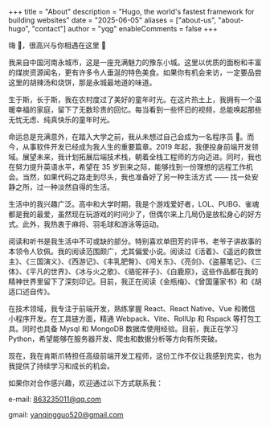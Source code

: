 +++
title = "About"
description = "Hugo, the world's fastest framework for building websites"
date = "2025-06-05"
aliases = ["about-us", "about-hugo", "contact"]
author = "yqg"
enableComments = false
+++

嗨 👋，很高兴与你相遇在这里 🚀

我来自中国河南永城市，这是一座充满魅力的豫东小城。这里以优质的面粉和丰富的煤炭资源闻名，更有许多令人垂涎的特色美食。如果你有机会来访，一定要品尝这里的胡辣汤和烧饼，那是永城最地道的味道。

生于斯，长于斯，我在农村度过了美好的童年时光。在这片热土上，我拥有一个温暖幸福的家庭，留下了无数珍贵的回忆。每当看到一些怀旧的视频，总能唤起那些无忧无虑、纯真快乐的童年时光。

命运总是充满意外，在踏入大学之前，我从未想过自己会成为一名程序员 🤣。而今，从事软件开发已经成为我人生的重要篇章。2019 年起，我便投身前端开发领域。展望未来，我计划拓展后端技术栈，朝着全栈工程师的方向迈进。同时，我也在努力提升英语水平，希望在 35 岁到来之际，能够找到一份理想的远程工作机会。当然，如果代码之路走到尽头，我也准备好了另一种生活方式 —— 找一处安静之所，过一种淡然自得的生活。

生活中的我兴趣广泛。高中和大学时期，我是个游戏爱好者，LOL、PUBG、雀魂都是我的最爱，虽然现在玩游戏的时间少了，但偶尔来上几局仍是放松身心的好方式。此外，我热衷于麻将、羽毛球和游泳等运动。

阅读和听书是我生活中不可或缺的部分。特别喜欢单田芳的评书，老爷子讲故事的本领令人钦佩。我的阅读范围颇广，尤其偏爱小说。阅读过《活着》、《遥远的救世主》、《三国演义》、《西游记》、《丰乳肥臀》、《闯关东》、《亮剑》、《盗墓笔记》、《三体》、《平凡的世界》、《冰与火之歌》、《骆驼祥子》、《白鹿原》，这些作品都在我的精神世界里留下了深刻印记。目前，我正在阅读《金瓶梅》、《曾国藩家书》和《胡适口述自传》。

在技术领域，我专注于前端开发，熟练掌握 React、React Native、Vue 和微信小程序开发。在工具链方面，精通 Webpack、Vite、RollUp 和 Rspack 等打包工具。同时也具备 Mysql 和 MongoDB 数据库使用经验。目前，我正在学习 Python，希望能够在服务器开发、爬虫和数据分析等方向有所突破。

现在，我在肯斯爪特担任高级前端开发工程师，这份工作不仅让我感到充实，也为我提供了持续学习和成长的机会。

如果你对合作感兴趣，欢迎通过以下方式联系我：

e-mail: 863235011@qq.com

gmail: yanqingguo520@gmail.com
